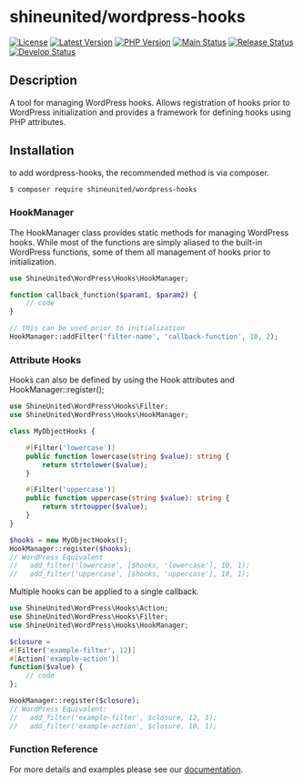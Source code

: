 # shineunited/wordpress-hooks

[![License](https://img.shields.io/packagist/l/shineunited/wordpress-hooks)](https://github.com/shineunited/wordpress-hooks/blob/main/LICENSE)
[![Latest Version](https://img.shields.io/packagist/v/shineunited/wordpress-hooks?label=latest)](https://packagist.org/packages/shineunited/wordpress-hooks/)
[![PHP Version](https://img.shields.io/packagist/dependency-v/shineunited/wordpress-hooks/php?label=php)](https://www.php.net/releases/index.php)
[![Main Status](https://img.shields.io/github/actions/workflow/status/shineunited/wordpress-hooks/build.yml?branch=main&label=main)](https://github.com/shineunited/wordpress-hooks/actions/workflows/build.yml?query=branch%3Amain)
[![Release Status](https://img.shields.io/github/actions/workflow/status/shineunited/wordpress-hooks/build.yml?branch=release&label=release)](https://github.com/shineunited/wordpress-hooks/actions/workflows/build.yml?query=branch%3Arelease)
[![Develop Status](https://img.shields.io/github/actions/workflow/status/shineunited/wordpress-hooks/build.yml?branch=develop&label=develop)](https://github.com/shineunited/wordpress-hooks/actions/workflows/build.yml?query=branch%3Adevelop)


## Description

A tool for managing WordPress hooks. Allows registration of hooks prior to WordPress initialization and provides a framework for defining hooks using PHP attributes.


## Installation

to add wordpress-hooks, the recommended method is via composer.
```sh
$ composer require shineunited/wordpress-hooks
```


### HookManager

The HookManager class provides static methods for managing WordPress hooks. While most of the functions are simply aliased to the built-in WordPress functions, some of them all management of hooks prior to initialization.

```php
use ShineUnited\WordPress\Hooks\HookManager;

function callback_function($param1, $param2) {
	// code
}

// this can be used prior to initialization
HookManager::addFilter('filter-name', 'callback-function', 10, 2);
```

### Attribute Hooks

Hooks can also be defined by using the Hook attributes and HookManager::register();
```php
use ShineUnited\WordPress\Hooks\Filter;
use ShineUnited\WordPress\Hooks\HookManager;

class MyObjectHooks {

	#[Filter('lowercase')]
	public function lowercase(string $value): string {
		return strtolower($value);
	}

	#[Filter('uppercase')]
	public function uppercase(string $value): string {
		return strtoupper($value);
	}
}

$hooks = new MyObjectHooks();
HookManager::register($hooks);
// WordPress Equivalent
//   add_filter('lowercase', [$hooks, 'lowercase'], 10, 1);
//   add_filter('uppercase', [$hooks, 'uppercase'], 10, 1);
```

Multiple hooks can be applied to a single callback.
```php
use ShineUnited\WordPress\Hooks\Action;
use ShineUnited\WordPress\Hooks\Filter;
use ShineUnited\WordPress\Hooks\HookManager;

$closure =
#[Filter('example-filter', 12)]
#[Action('example-action')]
function($value) {
	// code
};

HookManager::register($closure);
// WordPress Equivalent:
//   add_filter('example-filter', $closure, 12, 1);
//   add_filter('example-action', $closure, 10, 1);
```

### Function Reference

For more details and examples please see our [documentation](https://shineunited.github.io/wordpress-hooks).
